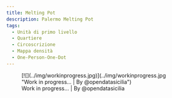 ```yaml
---
title: Melting Pot
description: Palermo Melting Pot
tags:
  - Unità di primo livello
  - Quartiere
  - Circoscrizione
  - Mappa densità
  - One-Person-One-Dot 
---
```




<figure markdown>
[![](../img/workinprogress.jpg)](../img/workinprogress.jpg "Work in progress... | By @opendatasicilia")
  <figcaption>Work in progress... | By @opendatasicilia</figcaption>
</figure>
